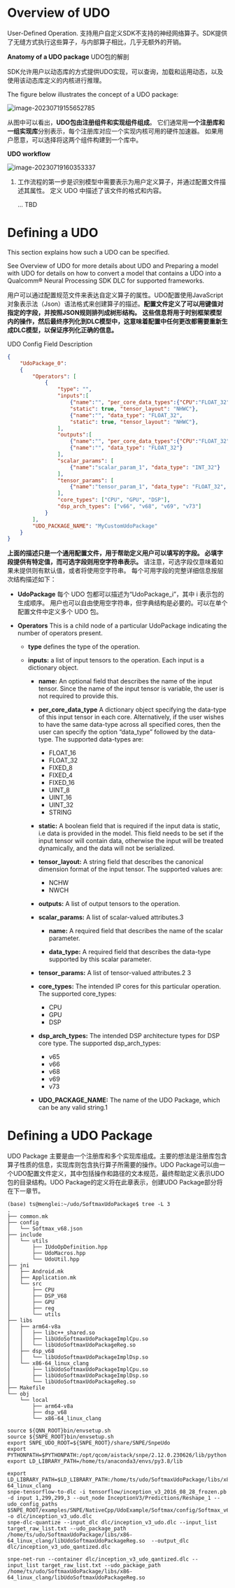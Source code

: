 # Overview of UDO

User-Defined Operation. 支持用户自定义SDK不支持的神经网络算子。SDK提供了无缝方式执行这些算子，与内部算子相比，几乎无额外的开销。

**Anatomy of a UDO package** UDO包的解剖

SDK允许用户以动态库的方式提供UDO实现，可以查询，加载和运用动态，以及使用该动态库定义的内核进行推理。

The figure below illustrates the concept of a UDO package:

![image-20230719155652785](images/image-20230719155652785.png)

从图中可以看出，**UDO包由注册组件和实现组件组成**。 它们通常用**一个注册库和一组实现库**分别表示，每个注册库对应一个实现内核可用的硬件加速器。 如果用户愿意，可以选择将这两个组件构建到一个库中。

**UDO workflow**

![image-20230719160353337](images/image-20230719160353337.png)

1. 工作流程的第一步是识别模型中需要表示为用户定义算子，并通过配置文件描述其属性。 定义 UDO 中描述了该文件的格式和内容。

   ... TBD

# Defining a UDO

 This section explains how such a UDO can be specified. 

See Overview of UDO for more details about UDO and Preparing a model with UDO for details on how to convert a model that contains a UDO into a Qualcomm® Neural Processing SDK DLC for supported frameworks.

用户可以通过配置规范文件来表达自定义算子的属性。UDO配置使用JavaScript对象表示法（Json）语法格式来创建算子的描述。**配置文件定义了可以用键值对指定的字段，并按照JSON规则排列成树形结构。** **这些信息将用于时别框架模型内的操作，然后最终序列化到DLC模型中，这意味着配置中任何更改都需要重新生成DLC模型，以保证序列化正确的信息。**

UDO Config Field Description

```json
{
    "UdoPackage_0":
    {
        "Operators": [
            {
                "type": "",
                "inputs":[
                    {"name":"", "per_core_data_types":{"CPU":"FLOAT_32", "GPU":"FLOAT_32", "DSP":"UINT_8"},
                    "static": true, "tensor_layout": "NHWC"},
                    {"name":"", "data_type": "FLOAT_32",
                    "static": true, "tensor_layout": "NHWC"},
                ],
                "outputs":[
                    {"name":"", "per_core_data_types":{"CPU":"FLOAT_32", "GPU":"FLOAT_32", "DSP":"UINT_8"}},
                    {"name":"", "data_type": "FLOAT_32"}
                ],
                "scalar_params": [
                    {"name":"scalar_param_1", "data_type": "INT_32"}
                ],
                "tensor_params": [
                    {"name":"tensor_param_1", "data_type": "FLOAT_32", "tensor_layout": "NHWC"},
                ],
                "core_types": ["CPU", "GPU", "DSP"],
                "dsp_arch_types": ["v66", "v68", "v69", "v73"]
            }
        ],
        "UDO_PACKAGE_NAME": "MyCustomUdoPackage"
    }
}
```

**上面的描述只是一个通用配置文件，用于帮助定义用户可以填写的字段。 必填字段提供有特定值，而可选字段则用空字符串表示。** 请注意，可选字段仅意味着如果未提供则有默认值，或者将使用空字符串。 每个可用字段的完整详细信息按层次结构描述如下：

- **UdoPackage**  每个 UDO 包都可以描述为“UdoPackage_i”，其中 i 表示包的生成顺序。 用户也可以自由使用空字符串，但字典结构是必要的。可以在单个配置文件中定义多个 UDO 包。 

- **Operators**  This is a child node of a particular UdoPackage indicating the number of operators present.

  - **type** defines the type of the operation.

  - **inputs:** a list of input tensors to the operation. Each input is a dictionary object.

    - **name:** An optional field that describes the name of the input tensor. Since the name of the input tensor is variable, the user is not required to provide this.

    - **per_core_data_type** A dictionary object specifying the data-type of this input tensor in each core. Alternatively, if the user wishes to have the same data-type across all specified cores, then the user can specify the option “data_type” followed by the data-type. The supported data-types are:

      - FLOAT_16
      - FLOAT_32
      - FIXED_8
      - FIXED_4
      - FIXED_16
      - UINT_8
      - UINT_16
      - UINT_32
      - STRING

    - **static:** A boolean field that is required if the input data is static, i.e data is provided in the model. This field needs to be set if the input tensor will contain data, otherwise the input will be treated dynamically, and the data will not be serialized.

    - **tensor_layout:** A string field that describes the canonical dimension format of the input tensor. The supported values are: 

      - NCHW
      - NWCH

    - **outputs:** A list of output tensors to the operation.

    - **scalar_params:** A list of scalar-valued attributes.3

      - **name:** A required field that describes the name of the scalar parameter.

      - **data_type:** A required field that describes the data-type supported by this scalar parameter.

    - **tensor_params:** A list of tensor-valued attributes.2 3
    - **core_types:** The intended IP cores for this particular operation. The supported core_types:
      - CPU
      - GPU
      - DSP
    - **dsp_arch_types:** The intended DSP architecture types for DSP core type. The supported dsp_arch_types:
      - v65
      - v66
      - v68
      - v69
      - v73

    - **UDO_PACKAGE_NAME:** The name of the UDO Package, which can be any valid string.1

# Defining a UDO Package

UDO Package 主要是由一个注册库和多个实现库组成。主要的想法是注册库包含算子性质的信息，实现库则包含执行算子所需要的操作。UDO Package可以由一个UDO配置文件定义，其中包括操作和路径的文本规范，最终帮助定义表示UDO包的目录结构。UDO Package的定义将在此章表示，创建UDO Package部分将在下一章节。

```SHELL
(base) ts@menglei:~/udo/SoftmaxUdoPackage$ tree -L 3
.
├── common.mk
├── config
│   └── Softmax_v68.json
├── include
│   └── utils
│       ├── IUdoOpDefinition.hpp
│       ├── UdoMacros.hpp
│       └── UdoUtil.hpp
├── jni
│   ├── Android.mk
│   ├── Application.mk
│   └── src
│       ├── CPU
│       ├── DSP_V68
│       ├── GPU
│       ├── reg
│       └── utils
├── libs
│   ├── arm64-v8a
│   │   ├── libc++_shared.so
│   │   ├── libUdoSoftmaxUdoPackageImplCpu.so
│   │   └── libUdoSoftmaxUdoPackageReg.so
│   ├── dsp_v68
│   │   └── libUdoSoftmaxUdoPackageImplDsp.so
│   └── x86-64_linux_clang
│       ├── libUdoSoftmaxUdoPackageImplCpu.so
│       ├── libUdoSoftmaxUdoPackageImplDsp.so
│       └── libUdoSoftmaxUdoPackageReg.so
├── Makefile
└── obj
    └── local
        ├── arm64-v8a
        ├── dsp_v68
        └── x86-64_linux_clang
```

```shell
source ${QNN_ROOT}bin/envsetup.sh
source ${SNPE_ROOT}bin/envsetup.sh
export SNPE_UDO_ROOT=${SNPE_ROOT}/share/SNPE/SnpeUdo
export PYTHONPATH=$PYTHONPATH:/opt/qcom/aistack/snpe/2.12.0.230626/lib/python
export LD_LIBRARY_PATH=/home/ts/anaconda3/envs/py3.8/lib
```

```SHELL
export LD_LIBRARY_PATH=$LD_LIBRARY_PATH:/home/ts/udo/SoftmaxUdoPackage/libs/x86-64_linux_clang
snpe-tensorflow-to-dlc -i tensorflow/inception_v3_2016_08_28_frozen.pb -d input 1,299,299,3 --out_node InceptionV3/Predictions/Reshape_1 --udo_config_paths $SNPE_ROOT/examples/SNPE/NativeCpp/UdoExample/Softmax/config/Softmax_v68.json -o dlc/inception_v3_udo.dlc
snpe-dlc-quantize --input_dlc dlc/inception_v3_udo.dlc --input_list target_raw_list.txt --udo_package_path /home/ts/udo/SoftmaxUdoPackage/libs/x86-64_linux_clang/libUdoSoftmaxUdoPackageReg.so  --output_dlc dlc/inception_v3_udo_qantized.dlc 
```



```shell
snpe-net-run --container dlc/inception_v3_udo_qantized.dlc --input_list target_raw_list.txt --udo_package_path /home/ts/udo/SoftmaxUdoPackage/libs/x86-64_linux_clang/libUdoSoftmaxUdoPackageReg.so
```






























